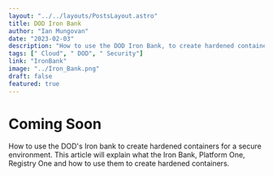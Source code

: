 ```yaml
---
layout: "../../layouts/PostsLayout.astro"
title: DOD Iron Bank
author: "Ian Mungovan"
date: "2023-02-03"
description: "How to use the DOD Iron Bank, to create hardened containers."
tags: [" Cloud", " DOD", " Security"]
link: "IronBank"
image: "../Iron_Bank.png"
draft: false
featured: true
---
```


# Coming Soon

How to use the DOD's Iron bank to create hardened containers for a secure environment. This article will explain what the Iron Bank, Platform One, Registry One and how to use them to create hardened containers.
